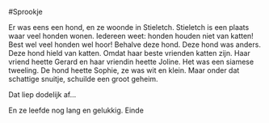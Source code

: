 #Sprookje

Er was eens een hond, en ze woonde in Stieletch.
Stieletch is een plaats waar veel honden wonen.
Iedereen weet: honden houden niet van katten!
Best wel veel honden wel hoor!
Behalve deze hond.
Deze hond was anders.
Deze hond hield van katten.
Omdat haar beste vrienden katten zijn.
Haar vriend heette Gerard en haar vriendin heette Joline.
Het was een siamese tweeling.
De hond heette Sophie, ze was wit en klein.
Maar onder dat schattige snuitje, schuilde een groot geheim.

Dat liep dodelijk af...

En ze leefde nog lang en gelukkig.
Einde
